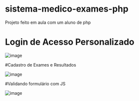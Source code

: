# sistema-medico-exames-php
Projeto feito em aula com um aluno de php

# Login de Acesso Personalizado 

![image](https://user-images.githubusercontent.com/35241256/228659005-405c4336-906c-4663-b223-5621aa2c16a6.png)


#Cadastro de Exames e Resultados

![image](https://user-images.githubusercontent.com/35241256/228659933-6f79b61f-e6d1-42f5-8a9e-9e05b0e17684.png)


#Validando formulário com JS

![image](https://user-images.githubusercontent.com/35241256/228660355-f24a06c2-934a-425a-8c65-86b2f1edacda.png)
